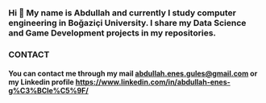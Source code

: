 ### Hi 👋 My name is Abdullah and currently I study computer engineering in Boğaziçi University. I share my Data Science and Game Development projects in my repositories. 

### CONTACT
#### You can contact me through my mail abdullah.enes.gules@gmail.com or my Linkedin profile https://www.linkedin.com/in/abdullah-enes-g%C3%BCle%C5%9F/

<!--
**Abdusshh/Abdusshh** is a ✨ _special_ ✨ repository because its `README.md` (this file) appears on your GitHub profile.

Here are some ideas to get you started:

- 🔭 I’m currently working on ...
- 🌱 I’m currently learning ...
- 👯 I’m looking to collaborate on ...
- 🤔 I’m looking for help with ...
- 💬 Ask me about ...
- 📫 How to reach me: ...
- 😄 Pronouns: ...
- ⚡ Fun fact: ...
-->
